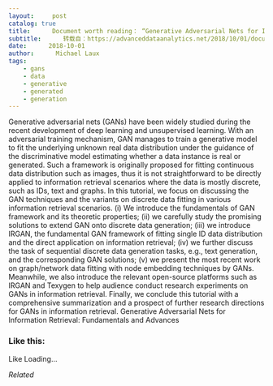 ```yaml
---
layout:     post
catalog: true
title:      Document worth reading： “Generative Adversarial Nets for Information Retrieval： Fundamentals and Advances”
subtitle:      转载自：https://advanceddataanalytics.net/2018/10/01/document-worth-reading-generative-adversarial-nets-for-information-retrieval-fundamentals-and-advances/
date:      2018-10-01
author:      Michael Laux
tags:
    - gans
    - data
    - generative
    - generated
    - generation
---
```


Generative adversarial nets (GANs) have been widely studied during the recent development of deep learning and unsupervised learning. With an adversarial training mechanism, GAN manages to train a generative model to fit the underlying unknown real data distribution under the guidance of the discriminative model estimating whether a data instance is real or generated. Such a framework is originally proposed for fitting continuous data distribution such as images, thus it is not straightforward to be directly applied to information retrieval scenarios where the data is mostly discrete, such as IDs, text and graphs. In this tutorial, we focus on discussing the GAN techniques and the variants on discrete data fitting in various information retrieval scenarios. (i) We introduce the fundamentals of GAN framework and its theoretic properties; (ii) we carefully study the promising solutions to extend GAN onto discrete data generation; (iii) we introduce IRGAN, the fundamental GAN framework of fitting single ID data distribution and the direct application on information retrieval; (iv) we further discuss the task of sequential discrete data generation tasks, e.g., text generation, and the corresponding GAN solutions; (v) we present the most recent work on graph/network data fitting with node embedding techniques by GANs. Meanwhile, we also introduce the relevant open-source platforms such as IRGAN and Texygen to help audience conduct research experiments on GANs in information retrieval. Finally, we conclude this tutorial with a comprehensive summarization and a prospect of further research directions for GANs in information retrieval. Generative Adversarial Nets for Information Retrieval: Fundamentals and Advances





### Like this:

Like Loading...


*Related*

